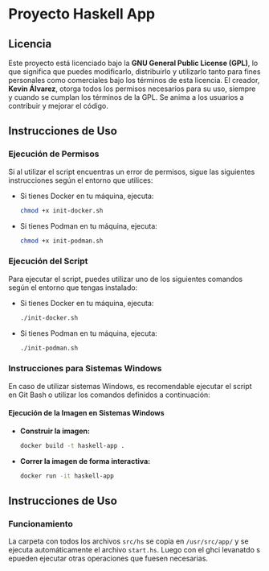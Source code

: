 # Proyecto Haskell App

## Licencia

Este proyecto está licenciado bajo la **GNU General Public License (GPL)**, lo que significa que puedes modificarlo, distribuirlo y utilizarlo tanto para fines personales como comerciales bajo los términos de esta licencia. El creador, **Kevin Álvarez**, otorga todos los permisos necesarios para su uso, siempre y cuando se cumplan los términos de la GPL. Se anima a los usuarios a contribuir y mejorar el código. 

## Instrucciones de Uso

### Ejecución de Permisos

Si al utilizar el script encuentras un error de permisos, sigue las siguientes instrucciones según el entorno que utilices:

- Si tienes Docker en tu máquina, ejecuta:

    ```bash
    chmod +x init-docker.sh
    ```

- Si tienes Podman en tu máquina, ejecuta:

    ```bash
    chmod +x init-podman.sh
    ```

### Ejecución del Script

Para ejecutar el script, puedes utilizar uno de los siguientes comandos según el entorno que tengas instalado:

- Si tienes Docker en tu máquina, ejecuta:

    ```bash
    ./init-docker.sh
    ```

- Si tienes Podman en tu máquina, ejecuta:

    ```bash
    ./init-podman.sh
    ```

### Instrucciones para Sistemas Windows

En caso de utilizar sistemas Windows, es recomendable ejecutar el script en Git Bash o utilizar los comandos definidos a continuación:

#### Ejecución de la Imagen en Sistemas Windows

- **Construir la imagen:**

    ```bash
    docker build -t haskell-app .
    ```

- **Correr la imagen de forma interactiva:**

    ```bash
    docker run -it haskell-app
    ```

## Instrucciones de Uso

### Funcionamiento

La carpeta con todos los archivos `src/hs` se copia en `/usr/src/app/` y se ejecuta automáticamente el archivo `start.hs`.
Luego con el ghci levanatdo s epueden ejecutar otras operaciones que fuesen necesarias.
